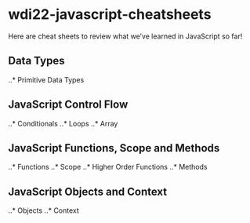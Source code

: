       
# wdi22-javascript-cheatsheets

 Here are cheat sheets to review  what we’ve learned in JavaScript so far! 

## Data Types

..* Primitive Data Types 


## JavaScript Control Flow

..* Conditionals
..* Loops
..* Array


## JavaScript Functions, Scope and Methods

..* Functions
..* Scope
..* Higher Order Functions
..* Methods


## JavaScript Objects and Context
..* Objects
..* Context